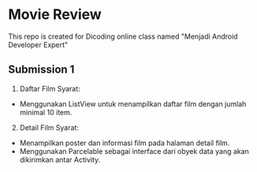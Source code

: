 # Movie Review
This repo is created for Dicoding online class named "Menjadi Android Developer Expert"

## Submission 1
1. Daftar Film
Syarat:
* Menggunakan ListView untuk menampilkan daftar film dengan jumlah minimal 10 item.

2. Detail Film
Syarat:
* Menampilkan poster dan informasi film pada halaman detail film.
* Menggunakan Parcelable sebagai interface dari obyek data yang akan dikirimkan antar Activity.
